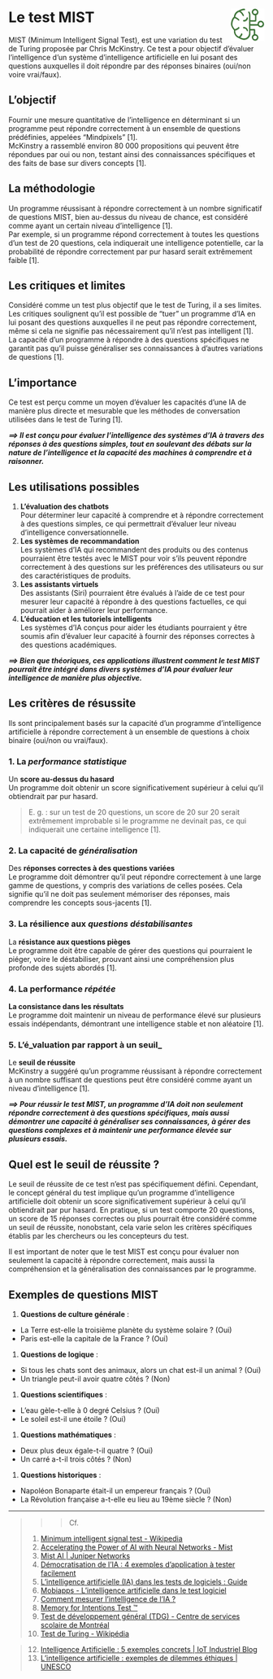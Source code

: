 # **Le test MIST** <a href="../../../"><img src="https://github.com/MiKL5/BI/raw/master/assets/bi.svg" alt="Les intelligences artificielles" align="right" height="64px"></a>
MIST (Minimum Intelligent Signal Test), est une variation du test de Turing proposée par Chris McKinstry. Ce test a pour objectif d’évaluer l’intelligence d’un système d’intelligence artificielle en lui posant des questions auxquelles il doit répondre par des réponses binaires (oui/non voire vrai/faux).
## **L’objectif**
Fournir une mesure quantitative de l’intelligence en déterminant si un programme peut répondre correctement à un ensemble de questions prédéfinies, appelées “Mindpixels” [1].  
  McKinstry a rassemblé environ 80 000 propositions qui peuvent être répondues par oui ou non, testant ainsi des connaissances spécifiques et des faits de base sur divers concepts [1].
## **La méthodologie**
Un programme réussisant à répondre correctement à un nombre significatif de questions MIST, bien au-dessus du niveau de chance, est considéré comme ayant un certain niveau d’intelligence [1].  
  Par exemple, si un programme répond correctement à toutes les questions d’un test de 20 questions, cela indiquerait une intelligence potentielle, car la probabilité de répondre correctement par pur hasard serait extrêmement faible [1].
## **Les critiques et limites**
Considéré comme un test plus objectif que le test de Turing, il a ses limites.  
Les critiques soulignent qu’il est possible de “tuer” un programme d’IA en lui posant des questions auxquelles il ne peut pas répondre correctement, même si cela ne signifie pas nécessairement qu’il n’est pas intelligent [1].  
La capacité d’un programme à répondre à des questions spécifiques ne garantit pas qu’il puisse généraliser ses connaissances à d’autres variations de questions [1].
## **L’importance**
Ce test est perçu comme un moyen d’évaluer les capacités d’une IA de manière plus directe et mesurable que les méthodes de conversation utilisées dans le test de Turing [1].

_**⟹ Il est conçu pour évaluer l’intelligence des systèmes d’IA à travers des réponses à des questions simples, tout en soulevant des débats sur la nature de l’intelligence et la capacité des machines à comprendre et à raisonner.**_
## **Les utilisations possibles**
1. **L’évaluation des chatbots**  
   Pour déterminer leur capacité à comprendre et à répondre correctement à des questions simples, ce qui permettrait d’évaluer leur niveau d’intelligence conversationnelle.
2. **Les systèmes de recommandation**  
   Les systèmes d’IA qui recommandent des produits ou des contenus pourraient être testés avec le MIST pour voir s’ils peuvent répondre correctement à des questions sur les préférences des utilisateurs ou sur des caractéristiques de produits.
3. **Les assistants virtuels**  
   Des assistants (Siri) pourraient être évalués à l’aide de ce test pour mesurer leur capacité à répondre à des questions factuelles, ce qui pourrait aider à améliorer leur performance.
4. **L’éducation et les tutoriels intelligents**  
   Les systèmes d’IA conçus pour aider les étudiants pourraient y être soumis afin d’évaluer leur capacité à fournir des réponses correctes à des questions académiques.

_**⟹ Bien que théoriques, ces applications illustrent comment le test MIST pourrait être intégré dans divers systèmes d’IA pour évaluer leur intelligence de manière plus objective.**_
## **Les critères de résussite**
Ils sont principalement basés sur la capacité d’un programme d’intelligence artificielle à répondre correctement à un ensemble de questions à choix binaire (oui/non ou vrai/faux).
### 1. **La _performance statistique_**
Un **score au-dessus du hasard**  
Un programme doit obtenir un score significativement supérieur à celui qu’il obtiendrait par pur hasard.  
> E. g. : sur un test de 20 questions, un score de 20 sur 20 serait extrêmement improbable si le programme ne devinait pas, ce qui indiquerait une certaine intelligence [1].
### 2. **La capacité de _généralisation_**
Des **réponses correctes à des questions variées**  
Le programme doit démontrer qu’il peut répondre correctement à une large gamme de questions, y compris des variations de celles posées. Cela signifie qu’il ne doit pas seulement mémoriser des réponses, mais comprendre les concepts sous-jacents [1].
### 3. **La résilience aux _questions déstabilisantes_**
La **résistance aux questions pièges**  
Le programme doit être capable de gérer des questions qui pourraient le piéger, voire le déstabiliser, prouvant ainsi une compréhension plus profonde des sujets abordés [1].
### 4. **La performance _répétée_**
**La consistance dans les résultats**   
Le programme doit maintenir un niveau de performance élevé sur plusieurs essais indépendants, démontrant une intelligence stable et non aléatoire [1].
### 5. **L’é_valuation par rapport à un seuil_**
Le **seuil de réussite**  
McKinstry a suggéré qu’un programme réussisant à répondre correctement à un nombre suffisant de questions peut être considéré comme ayant un niveau d’intelligence [1].

_**⟹ Pour réussir le test MIST, un programme d’IA doit non seulement répondre correctement à des questions spécifiques, mais aussi démontrer une capacité à généraliser ses connaissances, à gérer des questions complexes et à maintenir une performance élevée sur plusieurs essais.**_
## **Quel est le seuil de réussite ?**
Le seuil de réussite de ce test n’est pas spécifiquement défini. Cependant, le concept général du test implique qu’un programme d’intelligence artificielle doit obtenir un score significativement supérieur à celui qu’il obtiendrait par pur hasard. En pratique, si un test comporte 20 questions, un score de 15 réponses correctes ou plus pourrait être considéré comme un seuil de réussite, nonobstant, cela varie selon les critères spécifiques établis par les chercheurs ou les concepteurs du test.

Il est important de noter que le test MIST est conçu pour évaluer non seulement la capacité à répondre correctement, mais aussi la compréhension et la généralisation des connaissances par le programme.
## **Exemples de questions MIST**
1. **Questions de culture générale** :
- La Terre est-elle la troisième planète du système solaire ? (Oui)
- Paris est-elle la capitale de la France ? (Oui)
1. **Questions de logique** :
- Si tous les chats sont des animaux, alors un chat est-il un animal ? (Oui)
- Un triangle peut-il avoir quatre côtés ? (Non)
1. **Questions scientifiques** :
- L’eau gèle-t-elle à 0 degré Celsius ? (Oui)
- Le soleil est-il une étoile ? (Oui)
1. **Questions mathématiques** :
- Deux plus deux égale-t-il quatre ? (Oui)
- Un carré a-t-il trois côtés ? (Non)
1. **Questions historiques** :
- Napoléon Bonaparte était-il un empereur français ? (Oui)
- La Révolution française a-t-elle eu lieu au 19ème siècle ? (Non)
___
>>> Cf.  
> 1. [Minimum intelligent signal test - Wikipedia](https://en.wikipedia.org/wiki/Minimum_intelligent_signal_test)
> 2. [Accelerating the Power of AI with Neural Networks - Mist](https://www.mist.com/resources/accelerating-power-ai-neural-networks/)
> 3. [Mist AI | Juniper Networks](https://www.juniper.net/fr/fr/products/mist-ai.html)
> 4. [Démocratisation de l’IA : 4 exemples d’application à tester facilement](https://fr.linkedin.com/pulse/d%C3%A9mocratisation-de-lia-4-exemples-dapplication-%C3%A0-tester-lionel-billon)
> 5. [L’intelligence artificielle (IA) dans les tests de logiciels : Guide](https://www.zucisystems.com/be/blog/lintelligence-artificielle-dans-les-tests-de-logiciels/)
> 6. [Mobiapps - L’intelligence artificielle dans le test logiciel](https://mobiapps.fr/blog/lia-dans-le-test-logiciel)
> 7. [Comment mesurer l’intelligence de l’IA ?](https://www.bynder.com/fr/blog/comment-mesurer-l-inteligence-de-l-ia/)
> 8. [Memory for Intentions Test ™](https://www.parinc.com/products/MIST)
> 9. [Test de développement général (TDG) - Centre de services scolaire de Montréal](https://www.cssdm.gouv.qc.ca/education-adultes/evaluations/test-developpement-general-tdg/)
> 10. [Test de Turing - Wikipédia](https://fr.wikipedia.org/wiki/Test_de_Turing)
<!-- > 11. [Les 9 questions les plus posées sur l’intelligence artificielle | Leexi - AI Meeting - AI Notes](https://www.leexi.ai/fr/business-intelligence/questions-ia/) -->
> 12. [Intelligence Artificielle : 5 exemples concrets | IoT Industriel Blog](https://iotindustriel.com/autres/technologies/intelligence-artificielle/intelligence-artificielle-5-exemples-concrets/)
> 13. [L’intelligence artificielle : exemples de dilemmes éthiques | UNESCO](https://www.unesco.org/fr/artificial-intelligence/recommendation-ethics/cases)